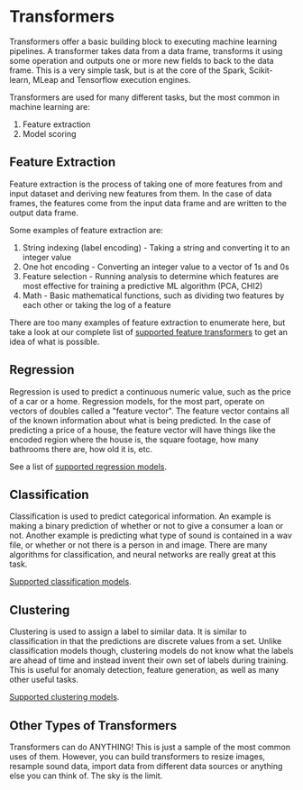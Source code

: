 # Transformers

Transformers offer a basic building block to executing machine learning
pipelines. A transformer takes data from a data frame, transforms it
using some operation and outputs one or more new fields to back to the
data frame. This is a very simple task, but is at the core of the Spark,
Scikit-learn, MLeap and Tensorflow execution engines.

Transformers are used for many different tasks, but the most common in
machine learning are:

1. Feature extraction
2. Model scoring

## Feature Extraction

Feature extraction is the process of taking one of more features from
and input dataset and deriving new features from them. In the case of
data frames, the features come from the input data frame and are written
to the output data frame.

Some examples of feature extraction are:

1. String indexing (label encoding) - Taking a string and converting it
   to an integer value
2. One hot encoding - Converting an integer value to a vector of 1s and
   0s
3. Feature selection - Running analysis to determine which features are
   most effective for training a predictive ML algorithm (PCA, CHI2)
4. Math - Basic mathematical functions, such as dividing two features by
   each other or taking the log of a feature

There are too many examples of feature extraction to enumerate here, but
take a look at our complete list of [supported feature transformers](support.html#features) to
get an idea of what is possible.

## Regression

Regression is used to predict a continuous
numeric value, such as the price of a car or a home. Regression models,
for the most part, operate on vectors of doubles called a "feature
vector". The feature vector contains all of the known information about
what is being predicted. In the case of predicting a price of a house,
the feature vector will have things like the encoded region where the
house is, the square footage, how many bathrooms there are, how old it
is, etc.

See a list of [supported regression models](support.html#regression).

## Classification

Classification is used to predict categorical information. An example is
making a binary prediction of whether or not to give a consumer a loan
or not. Another example is predicting what type of sound is contained in
a wav file, or whether or not there is a person in and image. There are
many algorithms for classification, and neural networks are really great
at this task.

[Supported classification models](support.html#classification).

## Clustering

Clustering is used to assign a label to similar data. It is similar to
classification in that the predictions are discrete values from a set.
Unlike classification models though, clustering models do not know what
the labels are ahead of time and instead invent their own set of labels
during training. This is useful for anomaly detection, feature
generation, as well as many other useful tasks.


[Supported clustering models](support.html#clustering).

## Other Types of Transformers

Transformers can do ANYTHING! This is just a sample of the most common
uses of them. However, you can build transformers to resize images,
resample sound data, import data from different data sources or anything
else you can think of. The sky is the limit.
